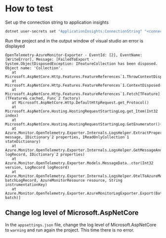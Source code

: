 # How to test

Set up the connection string to application insights

```bash
dotnet user-secrets set "ApplicationInsights:ConnectionString" "<connection string coming from azure>"
```

Run the project and in the output window of visual studio an error is displayed

```
OpenTelemetry-AzureMonitor-Exporter - EventId: [2], EventName: [WriteError], Message: [FailedToExport - System.ObjectDisposedException: IFeatureCollection has been disposed.
Object name: 'Collection'.
   at Microsoft.AspNetCore.Http.Features.FeatureReferences`1.ThrowContextDisposed()
   at Microsoft.AspNetCore.Http.Features.FeatureReferences`1.ContextDisposed()
   at Microsoft.AspNetCore.Http.Features.FeatureReferences`1.Fetch[TFeature](TFeature& cached, Func`2 factory)
   at Microsoft.AspNetCore.Http.DefaultHttpRequest.get_Protocol()
   at Microsoft.AspNetCore.Hosting.HostingRequestStartingLog.get_Item(Int32 index)
   at Microsoft.AspNetCore.Hosting.HostingRequestStartingLog.GetEnumerator()+MoveNext()
   at Azure.Monitor.OpenTelemetry.Exporter.Internals.LogsHelper.ExtractProperties(String& message, IDictionary`2 properties, IReadOnlyCollection`1 stateDictionary)
   at Azure.Monitor.OpenTelemetry.Exporter.Internals.LogsHelper.GetMessageAndSetProperties(LogRecord logRecord, IDictionary`2 properties)
   at Azure.Monitor.OpenTelemetry.Exporter.Models.MessageData..ctor(Int32 version, LogRecord logRecord)
   at Azure.Monitor.OpenTelemetry.Exporter.Internals.LogsHelper.OtelToAzureMonitorLogs(Batch`1 batchLogRecord, AzureMonitorResource resource, String instrumentationKey)
   at Azure.Monitor.OpenTelemetry.Exporter.AzureMonitorLogExporter.Export(Batch`1& batch)]
   ```
   
   ## Change log level of Microsoft.AspNetCore
   
   In the `appsettings.json` file, change the log level of Microsoft.AspNetCore to `warning` and run again the project. This time there is no error.
